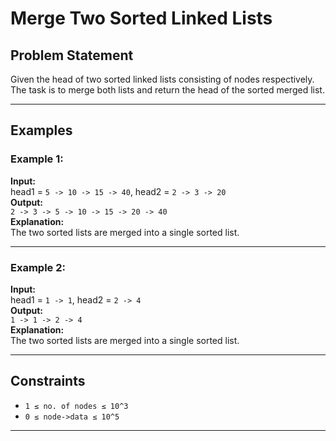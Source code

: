 # Merge Two Sorted Linked Lists

## Problem Statement
Given the head of two sorted linked lists consisting of nodes respectively. The task is to merge both lists and return the head of the sorted merged list.

---

## Examples

### Example 1:
**Input:**  
head1 = `5 -> 10 -> 15 -> 40`, head2 = `2 -> 3 -> 20`  
**Output:**  
`2 -> 3 -> 5 -> 10 -> 15 -> 20 -> 40`  
**Explanation:**  
The two sorted lists are merged into a single sorted list.

---

### Example 2:
**Input:**  
head1 = `1 -> 1`, head2 = `2 -> 4`  
**Output:**  
`1 -> 1 -> 2 -> 4`  
**Explanation:**  
The two sorted lists are merged into a single sorted list.

---

## Constraints
- `1 ≤ no. of nodes ≤ 10^3`
- `0 ≤ node->data ≤ 10^5`

---